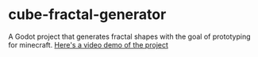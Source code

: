 # cube-fractal-generator
A Godot project that generates fractal shapes with the goal of prototyping for minecraft.
[Here's a video demo of the project](https://www.youtube.com/watch?v=KDviMxbvcyM&t=65s)
